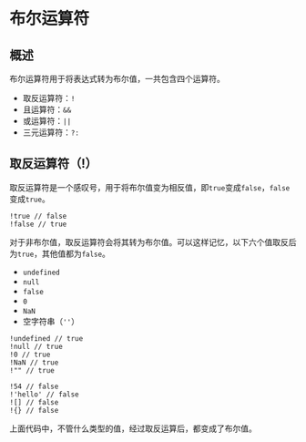 # 布尔运算符

## 概述

布尔运算符用于将表达式转为布尔值，一共包含四个运算符。

- 取反运算符：`!`
- 且运算符：`&&`
- 或运算符：`||`
- 三元运算符：`?:`

## 取反运算符（!）

取反运算符是一个感叹号，用于将布尔值变为相反值，即`true`变成`false`，`false`变成`true`。

```
!true // false
!false // true
```

对于非布尔值，取反运算符会将其转为布尔值。可以这样记忆，以下六个值取反后为`true`，其他值都为`false`。

- `undefined`
- `null`
- `false`
- `0`
- `NaN`
- 空字符串（`''`）

```
!undefined // true
!null // true
!0 // true
!NaN // true
!"" // true

!54 // false
!'hello' // false
![] // false
!{} // false
```

上面代码中，不管什么类型的值，经过取反运算后，都变成了布尔值。